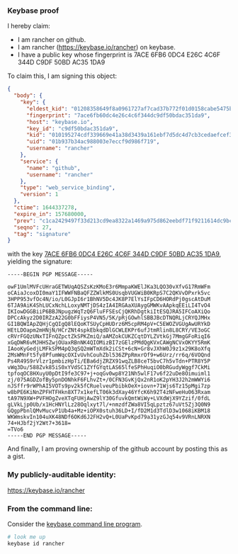 ### Keybase proof

I hereby claim:

  * I am rancher on github.
  * I am rancher (https://keybase.io/rancher) on keybase.
  * I have a public key whose fingerprint is 7ACE 6FB6 0DC4 E26C 4C6F  344D C9DF 50BD AC35 1DA9

To claim this, I am signing this object:

```json
{
  "body": {
    "key": {
      "eldest_kid": "01208358649f8a0961727af7cad37b772f01d0158cabe5475be08226a2bc00d2176d0a",
      "fingerprint": "7ace6fb60dc4e26c4c6f344dc9df50bdac351da9",
      "host": "keybase.io",
      "key_id": "c9df50bdac351da9",
      "kid": "010195274cdf339669e41a38d3439a161ebf7d5dc4d7cb3cedaefcef3515c85c8b2f0a",
      "uid": "01b937b34ac988003e7eccf9d986f719",
      "username": "rancher"
    },
    "service": {
      "name": "github",
      "username": "rancher"
    },
    "type": "web_service_binding",
    "version": 1
  },
  "ctime": 1644337278,
  "expire_in": 157680000,
  "prev": "c1ca2429497f33d213cd9ea8322a1469a975d862eebdf71f9211614dc9bcb08f",
  "seqno": 27,
  "tag": "signature"
}
```

with the key [7ACE 6FB6 0DC4 E26C 4C6F  344D C9DF 50BD AC35 1DA9](https://keybase.io/rancher), yielding the signature:

```
-----BEGIN PGP MESSAGE-----

owF1UmlMVFcUHraGETWUqAQSZsKzKMoE3r6MmpaKWElJKa3LQO30vXfvG17RmWFm
oCAiaJcoxDI0maY1IFWWFNBaQFZZWlkMS0UsqbVUGWiB0KRpS7C2QKVvDPxrk5vc
3HPP953vfOc4N/io/L0GJpI6r1BhNV5Dc4JK8P7ElYsIFpCD6HORdPj0gscAtDuM
6TJA9AiK4ShLUCxNchLLoxyNMTjDS4zIA4IRGAaXUAygGMWKvAApkqEEiLI4TvO4
IKIowDGGBiiP6BBJNpugzWqTzQ6FluFFSEsCjQKRhDgtkiItESQJRA5IFCoAXiQo
DPCcAkyz2D0IRZzA22G0bFFiysP4VN5/5K/pRjGOwhlSBBJBcDTNQRLjCRYQJMHx
GI1BQWIApZQHjCgQIgQ8lEQoKTSUyCpHUDrz6M5cpRM4pV+C5EWOZVGUgAwURYkD
HEtLDOapm2mHNjN/HCrZNt4spkEbkqdDlGCWLEKPr6ufJtmRlin8L8CRY/VE3oGC
cRVrFGQzUNxTIFnQZpctZkSPKZmiQ/aAMZokCUKZCqtDYLZVtkGj7MmgGFoRiqI6
xGqDWR6vMJHHSZwjOUaxRBnNK4QIOMizBI7zGElzPMdQgKVxCAWgNCVxOKYY5RmK
IAooKyGedjLMFkSPM4pQ3qSQ2mWTmXdk2iCSt+6cN+Gr8vJXhW0J9z1x29K8oXfq
2MsWMnFt5fy8PfumWqcOXIvUvhCouhZbl536ZPpRmxrOf9+w6Urz/rr6q/6VOQnd
Ps4R49S9rVlzr1pmbizHpTi/EBa6djZRZX91wqZLB8ceT5bvC7h5vTdn+PTR8Y5P
vWq3Du/588Zvk85iS0xYVdSC1ZYfGYqtLAS65lfeSPhHuqiO0bRGudyWggf7CkMi
tpfoqOC8HXuyU0pDtI9fe3C97+j+oqGv0wp8Y21Nh5wlF17v6f22uDe8Oimuiml1
zj/075AGDZofBy5pnDONhkF6FLhvZt+/0CFN3GvKjQx2nR1oK2pYH3J2h2mWWYi6
nJSffr9rWPhAI5VOTs9pv2k5fCRuelveuPbibkOeX+iovn+71Wjs6Tz15pMgi7zp
w8bPE6KiNnZPFHTFHkn8XT7x1kefLT06k3dXay46YfcK6h92T4zNFweHu063Rxam
tA97N9XW+PVFHOgZveXTqFUHjAwZ9lY30GfuvkQmtWiWy+LVXdWjX9YZzif/0fdL
gLVkLjp0Ub/x1HcHNYlLz28Oqlxyt7l/+nmzdfZWa8VI5qLpztz67uVt5Zj3Q0N9
GQgpPbnlQMvMucvP1Ub4a+Mz+iOPX0stuh36LD+I/fD2M1d3TdlD3w1068iKBM18
WKWmskvIn104uXK48NDf6OKd6J2FH2vQ+L0UaPvKpd79a31yzGJq54v9VRnLNRXN
74+HJbf2jY2Wt7+3618=
=TVo6
-----END PGP MESSAGE-----

```

And finally, I am proving ownership of the github account by posting this as a gist.

### My publicly-auditable identity:

https://keybase.io/rancher

### From the command line:

Consider the [keybase command line program](https://keybase.io/download).

```bash
# look me up
keybase id rancher
```
